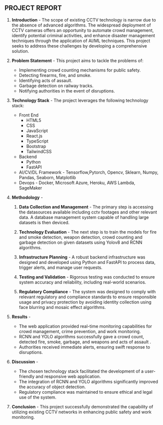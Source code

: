 ## PROJECT REPORT
1. **Introduction** - The scope of existing CCTV technology is narrow due to the absence of advanced algorithms. The widespread deployment of CCTV cameras offers an opportunity to automate crowd management, identify potential criminal activities, and enhance disaster management techniques through the application of AI/ML techniques. This project seeks to address these challenges by developing a comprehensive solution.

2. **Problem Statement** - This project aims to tackle the problems of:
    - Implementing crowd counting mechanisms for public safety.
    - Detecting firearms, fire, and smoke.
    - Identifying acts of assault.
    - Garbage detection on railway tracks.
    - Notifying authorities in the event of disruptions.

3. **Technology Stack** - The project leverages the following technology stack:
    - Front End
        - HTML5
        - CSS
        - JavaScript
        - React.js
        - TypeScript
        - Bootstrap
        - TailwindCSS
    - Backend
        - Python
        - FastAPI
    - AI/CV/DL Framework - Tensorflow,Pytorch, Opencv, Sklearn, Numpy, Pandas, Seaborn, Matplotlib
    - Devops - Docker, Microsoft Azure, Heroku, AWS Lambda, SageMaker

4. **Methodology** -

    1.  **Data Collection and Management** - The primary step is accessing the datasources available including cctv footages and other relevant data. A database management system capable of handling large datasets is then deviced.

    2. **Technology Evaluation** - The next step is to train the models for fire and smoke detection, weapon detection, crowd counting and garbage detection on given datasets using Yolov8 and RCNN algorithms.

    3.  **Infrastructure Planning** - A robust backend infrastructure was designed and developed using Python and FastAPI to process data, trigger alerts, and manage user requests.

    4. **Testing and Validation** - Rigorous testing was conducted to ensure system accuracy and reliability, including real-world scenarios.

    5. **Regulatory Compliance** - The system was designed to comply with relevant regulatory and compliance standards to ensure responsible usage and privacy protection by avoiding identity collection using face blurring and mosaic effect algorithms.

5. **Results** - 
    - The web application provided real-time monitoring capabilities for crowd management, crime prevention, and work monitoring.
    - RCNN and YOLO algorithms successfully gave a crowd count, detected fire, smoke, garbage, and weapons and  acts of assault .
    - Authorities received immediate alerts, ensuring swift response to disruptions.

6. **Discussion** - 
    - The chosen technology stack facilitated the development of a user-friendly and responsive web application.
    - The integration of RCNN and YOLO algorithms significantly improved the accuracy of object detection.
    - Regulatory compliance was maintained to ensure ethical and legal use of the system.

7. **Conclusion** - This project successfully demonstrated the capability of utilizing existing CCTV networks in enhancing public safety and work monitoring. 
